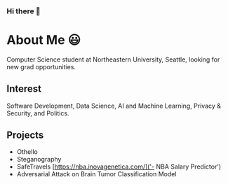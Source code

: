 ### Hi there 👋

<!--
**randymramli/randymramli** is a ✨ _special_ ✨ repository because its `README.md` (this file) appears on your GitHub profile.

Here are some ideas to get you started:

- 🔭 I’m currently working on ...
- 🌱 I’m currently learning ...
- 👯 I’m looking to collaborate on ...
- 🤔 I’m looking for help with ...
- 💬 Ask me about ...
- 📫 How to reach me: ...
- 😄 Pronouns: ...
- ⚡ Fun fact: ...
-->

# About Me 😃

Computer Science student at Northeastern University, Seattle, looking for new grad opportunities.

## Interest

Software Development, Data Science, AI and Machine Learning, Privacy & Security, and Politics.

## Projects

- Othello
- Steganography
- SafeTravels
[https://nba.inovagenetica.com/]('- NBA Salary Predictor')
- Adversarial Attack on Brain Tumor Classification Model
